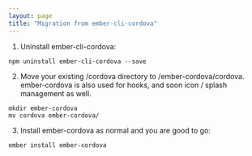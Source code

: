 ```yaml
---
layout: page
title: "Migration from ember-cli-cordova"
---
```


1. Uninstall ember-cli-cordova:

```
npm uninstall ember-cli-cordova --save
```

2. Move your existing /cordova directory to /ember-cordova/cordova.  ember-cordova is also used for hooks, and soon icon / splash management as well.

```
mkdir ember-cordova
mv cordova ember-cordova/
```

3. Install ember-cordova as normal and you are good to go:

```
ember install ember-cordova
```
